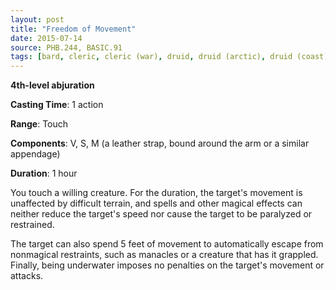 ```yaml
---
layout: post
title: "Freedom of Movement"
date: 2015-07-14
source: PHB.244, BASIC.91
tags: [bard, cleric, cleric (war), druid, druid (arctic), druid (coast), druid (forest), druid (grassland), druid (swamp), paladin (devotion), ranger, level4, abjuration]
---
```


**4th-level abjuration**

**Casting Time**: 1 action

**Range**: Touch

**Components**: V, S, M (a leather strap, bound around the arm or a similar appendage)

**Duration**: 1 hour

You touch a willing creature. For the duration, the target's movement is unaffected by difficult terrain, and spells and other magical effects can neither reduce the target's speed nor cause the target to be paralyzed or restrained.

The target can also spend 5 feet of movement to automatically escape from nonmagical restraints, such as manacles or a creature that has it grappled. Finally, being underwater imposes no penalties on the target's movement or attacks.
